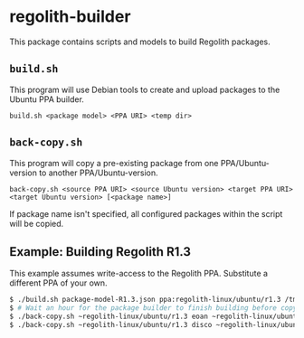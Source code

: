 # regolith-builder

This package contains scripts and models to build Regolith packages.

## `build.sh`

This program will use Debian tools to create and upload packages to the Ubuntu PPA builder.

`build.sh <package model> <PPA URI> <temp dir>`

## `back-copy.sh`

This program will copy a pre-existing package from one PPA/Ubuntu-version to another PPA/Ubuntu-version.

`back-copy.sh <source PPA URI> <source Ubuntu version> <target PPA URI> <target Ubuntu version> [<package name>]`

If package name isn't specified, all configured packages within the script will be copied.

## Example: Building Regolith R1.3 

This example assumes write-access to the Regolith PPA.  Substitute a different PPA of your own.

```bash
$ ./build.sh package-model-R1.3.json ppa:regolith-linux/ubuntu/r1.3 /tmp/regolith-r1.3
$ # Wait an hour for the package builder to finish building before copying packages
$ ./back-copy.sh ~regolith-linux/ubuntu/r1.3 eoan ~regolith-linux/ubuntu/r1.3 bionic
$ ./back-copy.sh ~regolith-linux/ubuntu/r1.3 disco ~regolith-linux/ubuntu/r1.3 bionic regolith-gnome-flashback
```